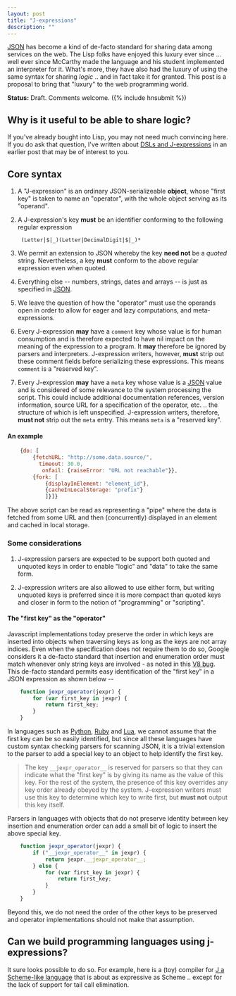 ```yaml
---
layout: post
title: "J-expressions"
description: ""
---
```


[JSON] has become a kind of de-facto standard for sharing data among services
on the web. The Lisp folks have enjoyed this luxury ever since ... well ever
since McCarthy made the language and his student implemented an interpreter for
it. What's more, they have also had the luxury of using the same syntax for
sharing *logic* .. and in fact take it for granted. This post is a proposal to
bring that "luxury" to the web programming world.

**Status:** Draft. Comments welcome. ({% include hnsubmit %})

## Why is it useful to be able to share logic? ##

If you've already bought into Lisp, you may not need much convincing here.  If
you do ask that question, I've written about [DSLs and J-expressions] in an
earlier post that may be of interest to you.

## Core syntax ##

1. A "J-expression" is an ordinary JSON-serializeable **object**, whose "first
   key" is taken to name an "operator", with the whole object serving as its
   "operand". 

2. A J-expression's key **must** be an identifier conforming to the following
   regular expression 

        (Letter|$|_)(Letter|DecimalDigit|$|_)*

3. We permit an extension to JSON whereby the key **need not** be a *quoted*
   string.  Nevertheless, a key **must** conform to the above regular expression
   even when quoted.

4. Everything else -- numbers, strings, dates and arrays -- is just as
   specified in [JSON].

5. We leave the question of how the "operator" must use the operands open in
   order to allow for eager and lazy computations, and meta-expressions.

6. Every J-expression **may** have a `comment` key whose value is for human
   consumption and is therefore expected to have nil impact on the meaning of
   the expression to a program.  It **may** therefore be ignored by parsers
   and interpreters. J-expression writers, however, **must** strip out these
   comment fields before serializing these expressions. This means `comment`
   is a "reserved key".

7. Every J-expression **may** have a `meta` key whose value is a [JSON] value
   and is considered of some relevance to the system processing the script.
   This could include additional documentation references, version information,
   source URL for a specification of the operator, etc.  ..  the structure of
   which is left unspecified. J-expression writers, therefore, **must not**
   strip out the `meta` entry. This means `meta` is a "reserved key".

 
#### An example ####

``` js
    {do: [
        {fetchURL: "http://some.data.source/",
          timeout: 30.0,
           onfail: {raiseError: "URL not reachable"}},
        {fork: [
            {displayInElement: "element_id"},
            {cacheInLocalStorage: "prefix"}
            ]}]}
```

The above script can be read as representing a "pipe" where the 
data is fetched from some URL and then (concurrently) displayed 
in an element and cached in local storage.

### Some considerations ###

1. J-expression parsers are expected to be support both quoted and
   unquoted keys in order to enable "logic" and "data" to take the
   same form.

2. J-expression writers are also allowed to use either form, but writing
   unquoted keys is preferred since it is more compact than quoted keys and
   closer in form to the notion of "programming" or "scripting".

#### The "first key" as the "operator" ####

Javascript implementations today preserve the order in which keys are inserted
into objects when traversing keys as long as the keys are not array indices.
Even when the specification does not require them to do so, Google considers it
a de-facto standard that insertion and enumeration order must match whenever
only string keys are involved - as noted in this [V8 bug]. This de-facto
standard permits easy identification of the "first key" in a JSON expression as
shown below --
    
``` js
    function jexpr_operator(jexpr) {
        for (var first_key in jexpr) {
            return first_key;
        }
    }
```

In languages such as [Python], [Ruby] and [Lua], we cannot assume that the
first key can be so easily identified, but since all these languages have
custom syntax checking parsers for scanning JSON, it is a trivial extension to
the parser to add a special key to an object to help identify the first key.

> The key `__jexpr_operator__` is reserved for parsers so that they can
> indicate what the "first key" is by giving its name as the value of this key.
> For the rest of the system, the presence of this key overrides any key order
> already obeyed by the system. J-expression writers must use this key to
> determine which key to write first, but **must not** output this key itself.

Parsers in languages with objects that do not preserve identity between key
insertion and enumeration order can add a small bit of logic to insert the
above special key.

``` js
    function jexpr_operator(jexpr) {
        if ("__jexpr_operator__" in jexpr) {
            return jexpr.__jexpr_operator__;
        } else {
            for (var first_key in jexpr) {
                return first_key;
            }
        }
    }
```

Beyond this, we do not need the order of the other keys to be preserved and
operator implementations should not make that assumption.

## Can we build programming languages using j-expressions? ##

It sure looks possible to do so. For example, here is a (toy) compiler for
[J a Scheme-like language] that is about as expressive as Scheme .. except for the 
lack of support for tail call elimination.

[J a Scheme-like language]: https://github.com/srikumarks/jexpr
[V8 bug]: http://code.google.com/p/v8/issues/detail?id=164
[DSLs and J-expressions]: /gyan/2012/04/14/creating-dsls-in-javascript-using-j-expressions
[JSON]: http://www.json.org
[Python]: http://www.python.org
[Ruby]: http://ruby-lang.org
[Lua]: http://www.lua.org
